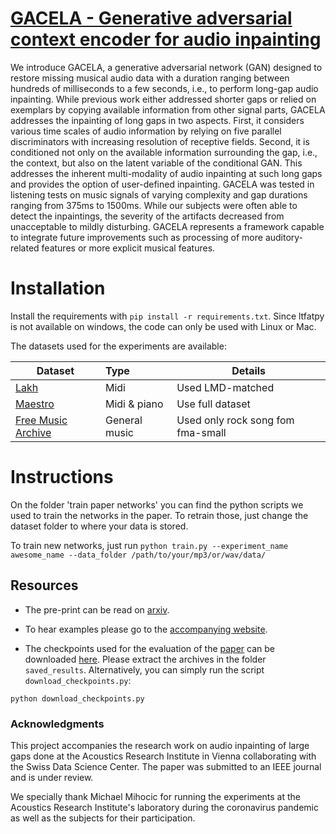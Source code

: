 # [GACELA - Generative adversarial context encoder for audio inpainting](https://arxiv.org/abs/2005.05032)


We introduce GACELA, a generative adversarial network (GAN) designed to restore missing musical audio data with a duration ranging between hundreds of milliseconds to a few seconds, i.e., to perform long-gap audio inpainting. While previous work either addressed shorter gaps or relied on exemplars by copying available information from other signal parts, GACELA addresses the inpainting of long gaps in two aspects. First, it considers various time scales of audio information by relying on five parallel discriminators with increasing resolution of receptive fields. Second, it is conditioned not only on the available information surrounding the gap, i.e., the context, but also on the latent variable of the conditional GAN. This addresses the inherent multi-modality of audio inpainting at such long gaps and provides the option of user-defined inpainting. GACELA was tested in listening tests on music signals of varying complexity and gap durations ranging from 375ms to 1500ms. While our subjects were often able to detect the inpaintings, the severity of the artifacts decreased from unacceptable to mildly disturbing. GACELA represents a framework capable to integrate future improvements such as processing of more auditory-related features or more explicit musical features.  


# Installation

Install the requirements with `pip install -r requirements.txt`. Since ltfatpy is not available on windows, the code can only be used with Linux or Mac.

The datasets used for the experiments are available:

| Dataset       | Type           | Details  |
| ------------- |:-------------| -----|
| [Lakh](https://colinraffel.com/projects/lmd/) | Midi | Used LMD-matched |
| [Maestro](https://magenta.tensorflow.org/datasets/maestro)      |  Midi & piano | Use full dataset |
| [Free Music Archive](https://github.com/mdeff/fma)|    General music | Used only rock song fom fma-small  |


# Instructions

On the folder 'train paper networks' you can find the python scripts we used to train the networks in the paper. To retrain those, just change the dataset folder to where your data is stored.

To train new networks, just run `python train.py --experiment_name awesome_name --data_folder /path/to/your/mp3/or/wav/data/`


## Resources

- The pre-print can be read on [arxiv](https://arxiv.org/abs/2005.05032).
- To hear examples please go to the [accompanying website](https://andimarafioti.github.io/GACELA/).

- The checkpoints used for the evaluation of the [paper](https://arxiv.org/abs/2005.05032) can be downloaded [here](https://zenodo.org/record/3897144). Please extract the archives in the folder `saved_results`. Alternatively, you can simply run the script `download_checkpoints.py`:
```
python download_checkpoints.py
```

### Acknowledgments

This project accompanies the research work on audio inpainting of large gaps done at the Acoustics Research Institute in Vienna collaborating with the Swiss Data Science Center. The paper was submitted to an IEEE journal and is under review.

We specially thank Michael Mihocic for running the experiments at the Acoustics Research Institute's laboratory during the coronavirus pandemic as well as the subjects for their participation.
